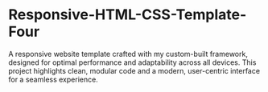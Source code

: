 # Responsive-HTML-CSS-Template-Four
A responsive website template crafted with my custom-built framework, designed for optimal performance and adaptability across all devices. This project highlights clean, modular code and a modern, user-centric interface for a seamless experience.
